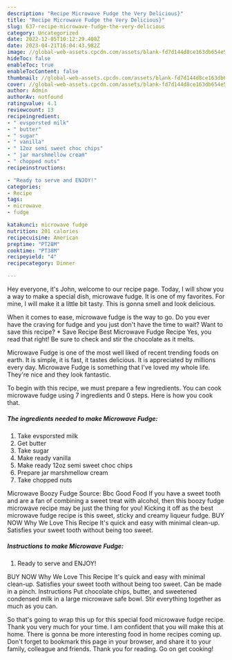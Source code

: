 ```yaml
---
description: "Recipe Microwave Fudge the Very Delicious}"
title: "Recipe Microwave Fudge the Very Delicious}"
slug: 637-recipe-microwave-fudge-the-very-delicious
category: Uncategorized
date: 2022-12-05T10:12:29.408Z
date: 2023-04-21T16:04:43.982Z
image: //global-web-assets.cpcdn.com/assets/blank-fd7d144d8ce163db654e5a02c40b08a2775adb7897d16e4062681dc7e1b2800f.png
hideToc: false
enableToc: true
enableTocContent: false
thumbnail: //global-web-assets.cpcdn.com/assets/blank-fd7d144d8ce163db654e5a02c40b08a2775adb7897d16e4062681dc7e1b2800f.png
cover: //global-web-assets.cpcdn.com/assets/blank-fd7d144d8ce163db654e5a02c40b08a2775adb7897d16e4062681dc7e1b2800f.png
author: Admin
authorAv: notfound
ratingvalue: 4.1
reviewcount: 13
recipeingredient:
- " evsporsted milk"
- " butter"
- " sugar"
- " vanilla"
- " 12oz semi sweet choc chips"
- " jar marshmellow cream"
- " chopped nuts"
recipeinstructions:

- "Ready to serve and ENJOY!"
categories:
- Recipe
tags:
- microwave
- fudge

katakunci: microwave fudge 
nutrition: 201 calories
recipecuisine: American
preptime: "PT28M"
cooktime: "PT38M"
recipeyield: "4"
recipecategory: Dinner

---
```



Hey everyone, it's John, welcome to our recipe page. Today, I will show you a way to make a special dish, microwave fudge. It is one of my favorites. For mine, I will make it a little bit tasty. This is gonna smell and look delicious.

When it comes to ease, microwave fudge is the way to go. Do you ever have the craving for fudge and you just don&#39;t have the time to wait? Want to save this recipe? * Save Recipe Best Microwave Fudge Recipe Yes, you read that right! Be sure to check and stir the chocolate as it melts.

Microwave Fudge is one of the most well liked of recent trending foods on earth. It is simple, it is fast, it tastes delicious. It is appreciated by millions every day. Microwave Fudge is something that I've loved my whole life. They're nice and they look fantastic.


To begin with this recipe, we must prepare a few ingredients. You can cook microwave fudge using 7 ingredients and 0 steps. Here is how you cook that.

<!--inarticleads1-->

##### The ingredients needed to make Microwave Fudge:

1. Take  evsporsted milk
1. Get  butter
1. Take  sugar
1. Make ready  vanilla
1. Make ready  12oz semi sweet choc chips
1. Prepare  jar marshmellow cream
1. Take  chopped nuts


Microwave Boozy Fudge Source: Bbc Good Food If you have a sweet tooth and are a fan of combining a sweet treat with alcohol, then this boozy fudge microwave recipe may be just the thing for you! Kicking it off as the best microwave fudge recipe is this sweet, sticky and creamy liqueur fudge. BUY NOW Why We Love This Recipe It&#39;s quick and easy with minimal clean-up. Satisfies your sweet tooth without being too sweet. 

<!--inarticleads2-->

##### Instructions to make Microwave Fudge:


1. Ready to serve and ENJOY!

BUY NOW Why We Love This Recipe It&#39;s quick and easy with minimal clean-up. Satisfies your sweet tooth without being too sweet. Can be made in a pinch. Instructions Put chocolate chips, butter, and sweetened condensed milk in a large microwave safe bowl. Stir everything together as much as you can. 

So that's going to wrap this up for this special food microwave fudge recipe. Thank you very much for your time. I am confident that you will make this at home. There is gonna be more interesting food in home recipes coming up. Don't forget to bookmark this page in your browser, and share it to your family, colleague and friends. Thank you for reading. Go on get cooking!
